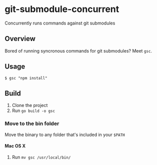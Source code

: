 # git-submodule-concurrent
Concurrently runs commands against git submodules

## Overview
Bored of running syncronous commands for git submodules? Meet `gsc`.

## Usage
`$ gsc "npm install"`

## Build
1. Clone the project
2. Run `go build -o gsc`

### Move to the bin folder
Move the binary to any folder that's included in your `$PATH`

#### Mac OS X
1. Run `mv gsc /usr/local/bin/`
